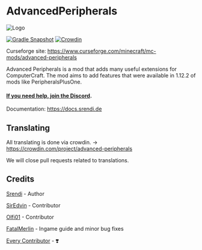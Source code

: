 # AdvancedPeripherals

![Logo](https://www.bisecthosting.com/images/CF/Advanced_Peripherals/BH_AP_Header.png "Logo")

[![Gradle Snapshot](https://github.com/Seniorendi/AdvancedPeripherals/actions/workflows/gradle-snapshot.yml/badge.svg?branch=1.16)](https://github.com/Seniorendi/AdvancedPeripherals/actions/workflows/gradle-snapshot.yml)
[![Crowdin](https://badges.crowdin.net/advanced-peripherals/localized.svg)](https://crowdin.com/project/advanced-peripherals)

Curseforge site: https://www.curseforge.com/minecraft/mc-mods/advanced-peripherals

Advanced Peripherals is a mod that adds many useful extensions for ComputerCraft. The mod aims to add features that were
available in 1.12.2 of mods like PeripheralsPlusOne.

#### [If you need help, join the Discord](https://discord.srendi.de/ "Join the discord").

Documentation: https://docs.srendi.de

## Translating

All translating is done via crowdin. -> https://crowdin.com/project/advanced-peripherals

We will close pull requests related to translations.

## Credits

[Srendi](https://github.com/Seniorendi) - Author

[SirEdvin](https://github.com/SirEdvin) - Contributor

[Olfi01](https://github.com/Olfi01) - Contributor

[FatalMerlin](https://github.com/FatalMerlin) - Ingame guide and minor bug fixes

[Every Contributor](https://github.com/Seniorendi/AdvancedPeripherals/graphs/contributors) - ❣️
